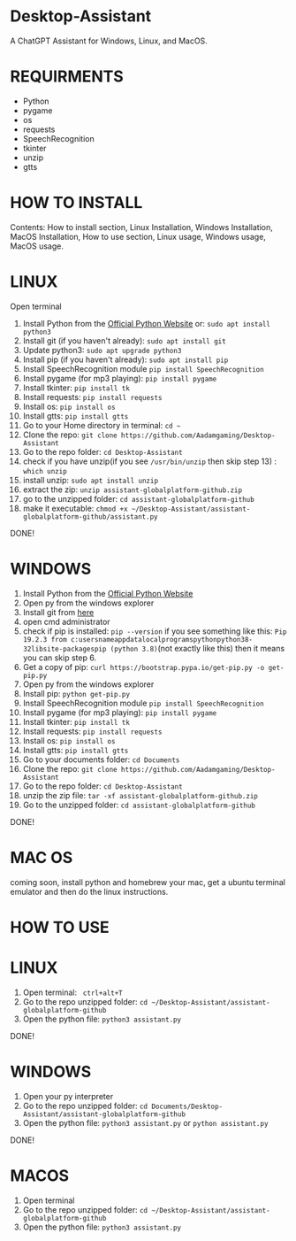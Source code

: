 # Desktop-Assistant
A ChatGPT Assistant for Windows, Linux, and MacOS.

# REQUIRMENTS
- Python
- pygame
- os
- requests
- SpeechRecognition
- tkinter
- unzip
- gtts

# HOW TO INSTALL 
Contents: How to install section, Linux Installation, Windows Installation, MacOS Installation, How to use section, Linux usage, Windows usage, MacOS usage.

# LINUX

Open terminal

1. Install Python from the [Official Python Website](https://www.python.org/downloads/source/) or: `sudo apt install python3`
2. Install git (if you haven't already): `sudo apt install git`
3. Update python3: `sudo apt upgrade python3`
4. Install pip (if you haven't already): `sudo apt install pip`
5. Install SpeechRecognition module `pip install SpeechRecognition`
6. Install pygame (for mp3 playing): `pip install pygame`
7. Install tkinter: `pip install tk`
8. Install requests: `pip install requests`
9. Install os: `pip install os`
10. Install gtts: `pip install gtts`
11. Go to your Home directory in terminal: `cd ~`
12. Clone the repo: `git clone https://github.com/Aadamgaming/Desktop-Assistant`
13. Go to the repo folder: `cd Desktop-Assistant`
14. check if you have unzip(if you see `/usr/bin/unzip` then skip step 13) : `which unzip`
15. install unzip: `sudo apt install unzip`
16. extract the zip: `unzip assistant-globalplatform-github.zip`
17. go to the unzipped folder: `cd assistant-globalplatform-github`
18. make it executable: `chmod +x ~/Desktop-Assistant/assistant-globalplatform-github/assistant.py`

DONE!

# WINDOWS
1. Install Python from the [Official Python Website](https://www.python.org/downloads/windows/)
2. Open py from the windows explorer
3. Install git from [here](https://git-scm.com/download/win)
4. open cmd administrator
5. check if pip is installed: `pip --version` if you see something like this: `Pip 19.2.3 from c:usersnameappdatalocalprogramspythonpython38-32libsite-packagespip (python 3.8)`(not exactly like this) then it means you can skip step 6.
6. Get a copy of pip: `curl https://bootstrap.pypa.io/get-pip.py -o get-pip.py`
7. Open py from the windows explorer
8. Install pip: `python get-pip.py`
9. Install SpeechRecognition module `pip install SpeechRecognition`
10. Install pygame (for mp3 playing): `pip install pygame`
11. Install tkinter: `pip install tk`
12. Install requests: `pip install requests`
13. Install os: `pip install os`
14. Install gtts: `pip install gtts`
15. Go to your documents folder: `cd Documents`
16. Clone the repo: `git clone https://github.com/Aadamgaming/Desktop-Assistant`
17. Go to the repo folder: `cd Desktop-Assistant`
18. unzip the zip file: `tar -xf assistant-globalplatform-github.zip`
19. Go to the unzipped folder: `cd assistant-globalplatform-github`
   
DONE!

# MAC OS

coming soon, 
install python and homebrew your mac, get a ubuntu terminal emulator and then do the linux instructions.








# HOW TO USE

# LINUX

1. Open terminal: ` ctrl+alt+T`
2. Go to the repo unzipped folder: `cd ~/Desktop-Assistant/assistant-globalplatform-github`
3. Open the python file: `python3 assistant.py`

DONE!

# WINDOWS

1. Open your py interpreter
2. Go to the repo unzipped folder: `cd Documents/Desktop-Assistant/assistant-globalplatform-github`
3. Open the python file: `python3 assistant.py` or `python assistant.py`

DONE!

# MACOS

1. Open terminal
2. Go to the repo unzipped folder: `cd ~/Desktop-Assistant/assistant-globalplatform-github`
3. Open the python file: `python3 assistant.py`
